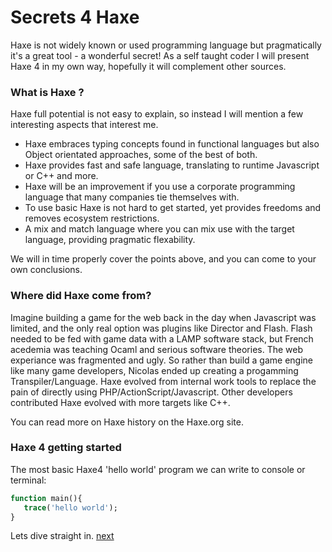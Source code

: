 # Secrets 4 Haxe

Haxe is not widely known or used programming language but pragmatically it's a great tool - a wonderful secret!
As a self taught coder I will present Haxe 4 in my own way, hopefully it will complement other sources.

### What is Haxe ?

Haxe full potential is not easy to explain, so instead I will mention a few interesting aspects that interest me.

- Haxe embraces typing concepts found in functional languages but also Object orientated approaches, some of the best of both.
- Haxe provides fast and safe language, translating to runtime Javascript or C++ and more. 
- Haxe will be an improvement if you use a corporate programming language that many companies tie themselves with.
- To use basic Haxe is not hard to get started, yet provides freedoms and removes ecosystem restrictions.
- A mix and match language where you can mix use with the target language, providing pragmatic flexability.

We will in time properly cover the points above, and you can come to your own conclusions.

### Where did Haxe come from?

Imagine building a game for the web back in the day when Javascript was limited, and the only real option was plugins like Director and Flash. 
Flash needed to be fed with game data with a LAMP software stack, but French acedemia was teaching Ocaml and serious software theories. 
The web experiance was fragmented and ugly.
So rather than build a game engine like many game developers, Nicolas ended up creating a progamming Transpiler/Language.
Haxe evolved from internal work tools to replace the pain of directly using PHP/ActionScript/Javascript. 
Other developers contributed Haxe evolved with more targets like C++.

You can read more on Haxe history on the Haxe.org site.

### Haxe 4 getting started

The most basic Haxe4 'hello world' program we can write to console or terminal:

```Haxe
function main(){
   trace('hello world');
}
```
Lets dive straight in.
[next](main.md)



